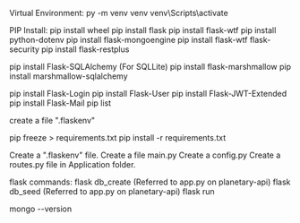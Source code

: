 
Virtual Environment:
py -m venv venv
venv\Scripts\activate

PIP Install:
pip install wheel
pip install flask
pip install flask-wtf
pip install python-dotenv
pip install flask-mongoengine
pip install flask-wtf flask-security
pip install flask-restplus

pip install Flask-SQLAlchemy (For SQLLite)
pip install flask-marshmallow
pip install marshmallow-sqlalchemy

pip install Flask-Login
pip install Flask-User
pip install Flask-JWT-Extended
pip install Flask-Mail
pip list

create a file ".flaskenv"

pip freeze > requirements.txt
pip install -r requirements.txt

Create a ".flaskenv" file.
Create a file main.py
Create a config.py
Create a routes.py file in Application folder.


flask commands:
flask db_create (Referred to app.py on planetary-api)
flask db_seed (Referred to app.py on planetary-api)
flask run


mongo --version